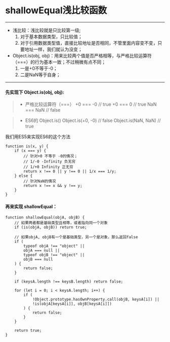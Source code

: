 # shallowEqual浅比较函数
---

 - 浅比较：浅比较就是只比较第一级;
    1. 对于基本数据类型，只比较值；
    2. 对于引用数据类型值，直接比较地址是否相同，不管里面内容变不变，只要地址一样，我们就认为没变；
 - Object.is(obj, obj)：用来比较两个值是否严格相等，与严格比较运算符（===）的行为基本一致；不过稍微有点不同；
    1. 一是+0不等于-0；
    2. 二是NaN等于自身；

--- 

#### 先实现下 Object.is(obj, obj):
> * 严格比较运算符（===）
+0 === -0 // true
+0 === 0 // true
NaN === NaN // false

> * ES6的 Object.is()
Object.is(+0, -0) // false
Object.is(NaN, NaN) // true

我们用ES5来实现ES6的这个方法

```
function is(x, y) {
    if (x === y) {
        // 针对+0 不等于 -0的情况；
        // 1/-0 -Infinity 负无穷
        // 1/+0 Infinity 正无穷
        return x !== 0 || y !== 0 || 1/x === 1/y;
    } else {
        // 针对NaN的情况
        return x !== x && y !== y;
    }
}
```

#### 再来实现 shallowEqual：

```
function shallowEqual(objA, objB) {
    // 如果两者都是基础类型且相等，或者指向同一个对象
    if (is(objA, objB)) return true;

    // 如果objA, objB有一个是基础类型，另一个是对象，那么返回false
    if (
        typeof objA !== "object" ||
        objA === null ||
        typeof objB !== "object" ||
        objB === null
    ) {
        return false;
    }

    if (keysA.length !== keysB.length) return false;

    for (let i = 0; i < keysA.length; i++) {
        if (
            !Object.prototype.hasOwnProperty.call(objB, keysA[i]) ||
            !is(objA[keysA[i]], objB[keysA[i]])
        ) {
            return false;
        }
    }

    return true;
}
```

